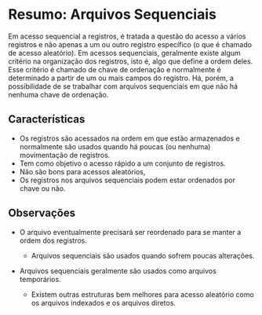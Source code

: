 # Resumo: Arquivos Sequenciais

Em acesso sequencial a registros, é tratada a questão do acesso a vários registros e não apenas a um ou outro registro específico (o que é chamado de acesso aleatório).
Em acessos sequenciais, geralmente existe algum critério na organização dos registros, isto é, algo que define a ordem deles. Esse critério é chamado de chave de ordenação e normalmente é determinado a partir de um ou mais campos do registro.
Há, porém, a possibilidade de se trabalhar com arquivos sequenciais em que não há nenhuma chave de ordenação.

## Características

 - Os registros são acessados na ordem em que estão armazenados e normalmente são usados quando há poucas (ou nenhuma) movimentação de registros.
 - Tem como objetivo o acesso rápido a um conjunto de registros.
 - Não são bons para acessos aleatórios,
 - Os registros nos arquivos sequenciais podem estar ordenados por chave ou não.

## Observações

  - O arquivo eventualmente precisará ser reordenado para se manter a ordem dos registros.

      - Arquivos sequenciais são usados quando sofrem poucas alterações.

      
  - Arquivos sequenciais geralmente são usados como arquivos temporários.
    
      - Existem outras estruturas bem melhores para acesso aleatório como os arquivos indexados e os arquivos diretos.
